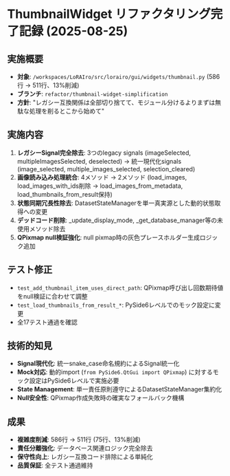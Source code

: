 # ThumbnailWidget リファクタリング完了記録 (2025-08-25)

## 実施概要
- **対象**: `/workspaces/LoRAIro/src/lorairo/gui/widgets/thumbnail.py` (586行 → 511行、13%削減)
- **ブランチ**: `refactor/thumbnail-widget-simplification` 
- **方針**: "レガシー互換関係は全部切り捨てて、モジュール分けるよりまずは無駄な処理を削るとこから始めて"

## 実施内容
1. **レガシーSignal完全除去**: 3つのlegacy signals (imageSelected, multipleImagesSelected, deselected) → 統一現代化signals (image_selected, multiple_images_selected, selection_cleared)
2. **画像読み込み処理統合**: 4メソッド → 2メソッド (load_images, load_images_with_ids削除 → load_images_from_metadata, load_thumbnails_from_result保持)
3. **状態同期冗長性除去**: DatasetStateManagerを単一真実源とした動的状態取得への変更
4. **デッドコード削除**: _update_display_mode, _get_database_manager等の未使用メソッド除去
5. **QPixmap null検証強化**: null pixmap時の灰色プレースホルダー生成ロジック追加

## テスト修正
- `test_add_thumbnail_item_uses_direct_path`: QPixmap呼び出し回数期待値をnull検証に合わせて調整
- `test_load_thumbnails_from_result_*`: PySide6レベルでのモック設定に変更
- 全17テスト通過を確認

## 技術的知見
- **Signal現代化**: 統一snake_case命名規約によるSignal統一化
- **Mock対応**: 動的import (`from PySide6.QtGui import QPixmap`) に対するモック設定はPySide6レベルで実施必要
- **State Management**: 単一責任原則遵守によるDatasetStateManager集約化
- **Null安全性**: QPixmap作成失敗時の確実なフォールバック機構

## 成果
- **複雑度削減**: 586行 → 511行 (75行、13%削減)
- **責任分離強化**: データベース関連ロジック完全除去
- **保守性向上**: レガシー互換コード排除による単純化
- **品質保証**: 全テスト通過維持
